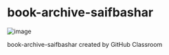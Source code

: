 # book-archive-saifbashar
![image](https://user-images.githubusercontent.com/60818905/131816148-fd8ff678-9015-4672-abbe-b08349d5bbe1.png)

book-archive-saifbashar created by GitHub Classroom

